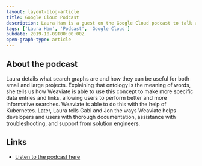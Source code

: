 ```yaml
---
layout: layout-blog-article
title: Google Cloud Podcast
description: Laura Ham is a guest on the Google Cloud podcast to talk about Weaviate and SeMI
tags: ['Laura Ham', 'Podcast', 'Google Cloud']
pubdate: 2019-10-09T00:00:00Z
open-graph-type: article
---
```


## About the podcast

Laura details what search graphs are and how they can be useful for both small and large projects. Explaining that ontology is the meaning of words, she tells us how Weaviate is able to use this concept to make more specific data entries and links, allowing users to perform better and more informative searches. Weaviate is able to do this with the help of Kubernetes. Later, Laura tells Gabi and Jon the ways Weaviate helps developers and users with thorough documentation, assistance with troubleshooting, and support from solution engineers.

## Links

- [Listen to the podcast here](https://www.gcppodcast.com/post/episode-198-semi-technologies-with-laura-ham/)